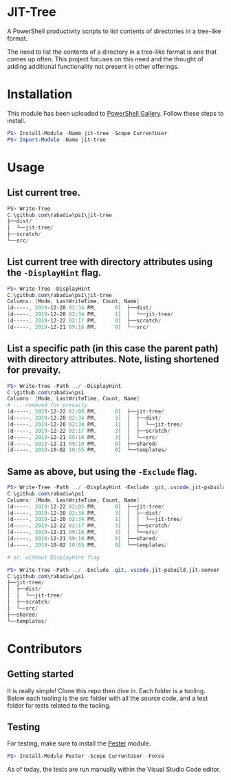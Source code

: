# JIT-Tree
A PowerShell productivity scripts to list contents of directories in a tree-like format.

The need to list the contents of a directory in a tree-like format is one that comes up often. This project focuses on this need and the thought of adding additional functionality not present in other offerings. 

# Installation
This module has been uploaded to [PowerShell Gallery](https://www.powershellgallery.com/packages/jit-tree). Follow these steps to install.
```powershell
PS> Install-Module -Name jit-tree -Scope CurrentUser
PS> Import-Module -Name jit-tree
```
# Usage

## List current tree.

```powershell
PS> Write-Tree
C:\github.com\rabadiw\ps1\jit-tree
├──dist/
│  └──jit-tree/
├──scratch/
└──src/
```

## List current tree with directory attributes using the `-DisplayHint` flag.

```powershell
PS> Write-Tree -DisplayHint
C:\github.com\rabadiw\ps1\jit-tree
Columns: [Mode, LastWriteTime, Count, Name]
[d-----, 2019-12-20 02:34 PM,      0]  ├──dist/
[d-----, 2019-12-20 02:34 PM,      1]  │  └──jit-tree/
[d-----, 2019-12-22 02:17 PM,      0]  ├──scratch/
[d-----, 2019-12-21 09:16 PM,      0]  └──src/
```

## List a specific path (in this case the parent path) with directory attributes. Note, listing shortened for prevaity. 

```powershell
PS> Write-Tree -Path ../ -DisplayHint
C:\github.com\rabadiw\ps1
Columns: [Mode, LastWriteTime, Count, Name]
# ... removed for prevaity
[d-----, 2019-12-22 02:05 PM,      0]  ├──jit-tree/
[d-----, 2019-12-20 02:34 PM,      3]  │  ├──dist/
[d-----, 2019-12-20 02:34 PM,      1]  │  │  └──jit-tree/
[d-----, 2019-12-22 02:17 PM,      3]  │  ├──scratch/
[d-----, 2019-12-21 09:16 PM,      3]  │  └──src/
[d-----, 2019-12-21 09:10 PM,      0]  ├──shared/
[d-----, 2019-10-02 10:55 PM,      0]  └──templates/
```

## Same as above, but using the `-Exclude` flag.

```powershell
PS> Write-Tree -Path ../ -DisplayHint -Exclude .git,.vscode,jit-psbuild,jit-semver
C:\github.com\rabadiw\ps1
Columns: [Mode, LastWriteTime, Count, Name]
[d-----, 2019-12-22 02:05 PM,      0]  ├──jit-tree/
[d-----, 2019-12-20 02:34 PM,      3]  │  ├──dist/
[d-----, 2019-12-20 02:34 PM,      1]  │  │  └──jit-tree/
[d-----, 2019-12-22 02:17 PM,      3]  │  ├──scratch/
[d-----, 2019-12-21 09:16 PM,      3]  │  └──src/
[d-----, 2019-12-21 09:10 PM,      0]  ├──shared/
[d-----, 2019-10-02 10:55 PM,      0]  └──templates/

# or, without DisplayHint flag

PS> Write-Tree -Path ../ -Exclude .git,.vscode,jit-psbuild,jit-semver             
C:\github.com\rabadiw\ps1
├──jit-tree/
│  ├──dist/
│  │  └──jit-tree/
│  ├──scratch/
│  └──src/
├──shared/
└──templates/
```

# Contributors
## Getting started
It is really simple! Clone this repo then dive in. Each folder is a tooling. Below each tooling is the src folder with all the source code, and a test folder for tests related to the tooling.

## Testing
For testing, make sure to install the [Pester](https://github.com/pester/Pester) module.
```powershell
PS> Install-Module Pester -Scope CurrentUser -Force
```

As of today, the tests are run manually within the Visual Studio Code editor.

